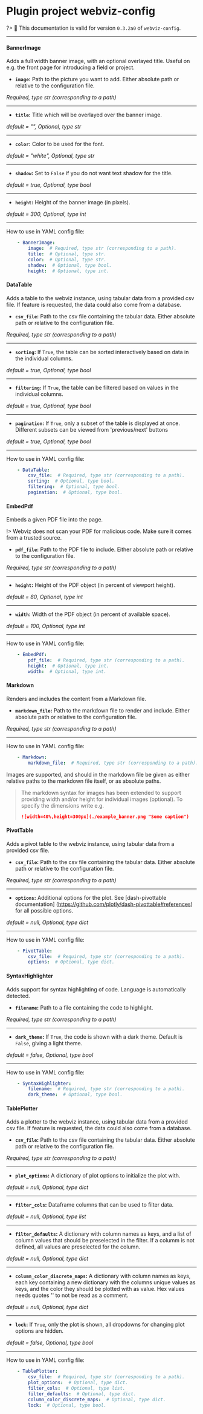 # Plugin project webviz-config

?> :bookmark: This documentation is valid for version `0.3.2a0` of `webviz-config`. 

 

---



<div class="plugin-doc">

#### BannerImage


<!-- tabs:start -->
   

<!-- tab:Description -->

Adds a full width banner image, with an optional overlayed title.
Useful on e.g. the front page for introducing a field or project.


 

<!-- tab:Arguments -->


* **`image`:** Path to the picture you want to add. Either absolute path or relative to the configuration file.

*Required, type str (corresponding to a path)*


---

* **`title`:** Title which will be overlayed over the banner image.

*default = "", Optional, type str*


---

* **`color`:** Color to be used for the font.

*default = "white", Optional, type str*


---

* **`shadow`:** Set to `False` if you do not want text shadow for the title.

*default = true, Optional, type bool*


---

* **`height`:** Height of the banner image (in pixels).

*default = 300, Optional, type int*


---



How to use in YAML config file:
```yaml
    - BannerImage:
        image:  # Required, type str (corresponding to a path).
        title:  # Optional, type str.
        color:  # Optional, type str.
        shadow:  # Optional, type bool.
        height:  # Optional, type int.
```

 

<!-- tabs:end -->

</div>



<div class="plugin-doc">

#### DataTable


<!-- tabs:start -->
   

<!-- tab:Description -->

Adds a table to the webviz instance, using tabular data from a provided csv file.
If feature is requested, the data could also come from a database.


 

<!-- tab:Arguments -->


* **`csv_file`:** Path to the csv file containing the tabular data. Either absolute path or relative to the configuration file.

*Required, type str (corresponding to a path)*


---

* **`sorting`:** If `True`, the table can be sorted interactively based on data in the individual columns.

*default = true, Optional, type bool*


---

* **`filtering`:** If `True`, the table can be filtered based on values in the individual columns.

*default = true, Optional, type bool*


---

* **`pagination`:** If `True`, only a subset of the table is displayed at once. Different subsets can be viewed from 'previous/next' buttons

*default = true, Optional, type bool*


---



How to use in YAML config file:
```yaml
    - DataTable:
        csv_file:  # Required, type str (corresponding to a path).
        sorting:  # Optional, type bool.
        filtering:  # Optional, type bool.
        pagination:  # Optional, type bool.
```

 

<!-- tabs:end -->

</div>



<div class="plugin-doc">

#### EmbedPdf


<!-- tabs:start -->
   

<!-- tab:Description -->

Embeds a given PDF file into the page.

!> Webviz does not scan your PDF for malicious code. Make sure it comes from a trusted source.

 

<!-- tab:Arguments -->


* **`pdf_file`:** Path to the PDF file to include. Either absolute path or relative to the configuration file.

*Required, type str (corresponding to a path)*


---

* **`height`:** Height of the PDF object (in percent of viewport height).

*default = 80, Optional, type int*


---

* **`width`:** Width of the PDF object (in percent of available space).

*default = 100, Optional, type int*


---



How to use in YAML config file:
```yaml
    - EmbedPdf:
        pdf_file:  # Required, type str (corresponding to a path).
        height:  # Optional, type int.
        width:  # Optional, type int.
```

 

<!-- tabs:end -->

</div>



<div class="plugin-doc">

#### Markdown


<!-- tabs:start -->
   

<!-- tab:Description -->

Renders and includes the content from a Markdown file.


 

<!-- tab:Arguments -->


* **`markdown_file`:** Path to the markdown file to render and include. Either absolute path or relative to the configuration file.

*Required, type str (corresponding to a path)*


---



How to use in YAML config file:
```yaml
    - Markdown:
        markdown_file:  # Required, type str (corresponding to a path).
```

   

<!-- tab:Data input -->


Images are supported, and should in the markdown file be given as either
relative paths to the markdown file itself, or as absolute paths.

> The markdown syntax for images has been extended to support     providing width and/or height for individual images (optional).     To specify the dimensions write e.g.
> ```markdown
> ![width=40%,height=300px](./example_banner.png "Some caption")
> ```

 

<!-- tabs:end -->

</div>



<div class="plugin-doc">

#### PivotTable


<!-- tabs:start -->
   

<!-- tab:Description -->

Adds a pivot table to the webviz instance, using tabular data from a         provided csv file.


 

<!-- tab:Arguments -->


* **`csv_file`:** Path to the csv file containing the tabular data. Either absolute path or relative to the configuration file.

*Required, type str (corresponding to a path)*


---

* **`options`:** Additional options for the plot. See [dash-pivottable documentation] (https://github.com/plotly/dash-pivottable#references) for all possible options.

*default = null, Optional, type dict*


---



How to use in YAML config file:
```yaml
    - PivotTable:
        csv_file:  # Required, type str (corresponding to a path).
        options:  # Optional, type dict.
```

 

<!-- tabs:end -->

</div>



<div class="plugin-doc">

#### SyntaxHighlighter


<!-- tabs:start -->
   

<!-- tab:Description -->

Adds support for syntax highlighting of code. Language is automatically detected.


 

<!-- tab:Arguments -->


* **`filename`:** Path to a file containing the code to highlight.

*Required, type str (corresponding to a path)*


---

* **`dark_theme`:** If `True`, the code is shown with a dark theme. Default is `False`, giving a light theme.

*default = false, Optional, type bool*


---



How to use in YAML config file:
```yaml
    - SyntaxHighlighter:
        filename:  # Required, type str (corresponding to a path).
        dark_theme:  # Optional, type bool.
```

 

<!-- tabs:end -->

</div>



<div class="plugin-doc">

#### TablePlotter


<!-- tabs:start -->
   

<!-- tab:Description -->

Adds a plotter to the webviz instance, using tabular data from a provided csv file.
If feature is requested, the data could also come from a database.


 

<!-- tab:Arguments -->


* **`csv_file`:** Path to the csv file containing the tabular data. Either absolute path or relative to the configuration file.

*Required, type str (corresponding to a path)*


---

* **`plot_options`:** A dictionary of plot options to initialize the plot with.

*default = null, Optional, type dict*


---

* **`filter_cols`:** Dataframe columns that can be used to filter data.

*default = null, Optional, type list*


---

* **`filter_defaults`:** A dictionary with column names as keys, and a list of column values that should be preselected in the filter. If a columm is not defined, all values are preselected for the column.

*default = null, Optional, type dict*


---

* **`column_color_discrete_maps`:** A dictionary with column names as keys, each key containing a new dictionary with the columns unique values as keys, and the color they should be plotted with as value. Hex values needs quotes '' to not be read as a comment.

*default = null, Optional, type dict*


---

* **`lock`:** If `True`, only the plot is shown, all dropdowns for changing plot options are hidden.

*default = false, Optional, type bool*


---



How to use in YAML config file:
```yaml
    - TablePlotter:
        csv_file:  # Required, type str (corresponding to a path).
        plot_options:  # Optional, type dict.
        filter_cols:  # Optional, type list.
        filter_defaults:  # Optional, type dict.
        column_color_discrete_maps:  # Optional, type dict.
        lock:  # Optional, type bool.
```

 

<!-- tabs:end -->

</div>

